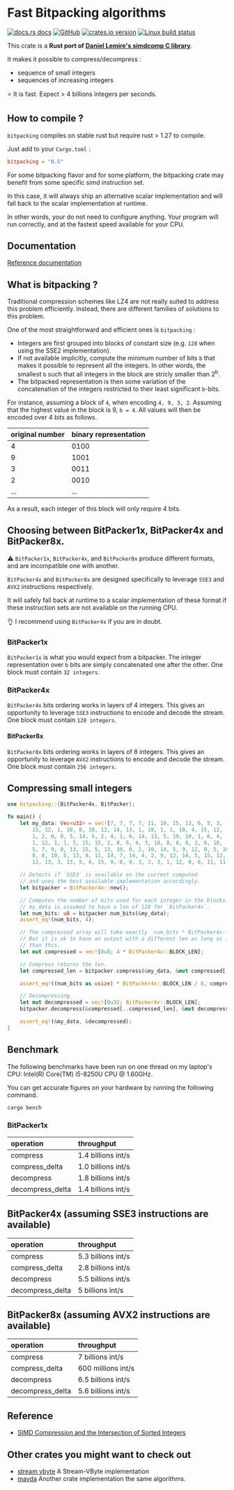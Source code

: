 # Fast Bitpacking algorithms

[![docs.rs docs](https://docs.rs/bitpacking/badge.svg)](https://docs.rs/bitpacking)
[![GitHub](https://img.shields.io/badge/github-quickwit--oss/bitpacking-8da0cb?logo=github)](https://github.com/quickwit-oss/bitpacking)
[![crates.io version](https://img.shields.io/crates/v/bitpacking.svg)](https://crates.io/crates/bitpacking)
[![Linux build status](https://travis-ci.org/tantivy-search/bitpacking.svg?branch=master)](https://travis-ci.org/tantivy-search/bitpacking)

This crate is a **Rust port of [Daniel Lemire's simdcomp C library](https://github.com/lemire/simdcomp)**.

It makes it possible to compress/decompress :
- sequence of small integers
- sequences of increasing integers

:star: It is fast. Expect > 4 billions integers per seconds.


## How to compile ?

`bitpacking` compiles on stable rust but require rust > 1.27 to compile.

Just add to your `Cargo.toml` :

```toml
bitpacking = "0.5"
```

For some bitpacking flavor and for some platform, the bitpacking crate
may benefit from some specific simd instruction set.

In this case, it will always ship an alternative scalar implementation and will
fall back to the scalar implementation at runtime.

In other words, your do not need to configure anything. Your program will run correctly,
and at the fastest speed available for your CPU.



## Documentation

[Reference documentation](https://docs.rs/bitpacking/)

## What is bitpacking ?

Traditional compression schemes like LZ4 are not really suited to address this problem efficiently.
Instead, there are different families of solutions to this problem.

One of the most straightforward and efficient ones is `bitpacking` :
- Integers are first grouped into blocks of constant size (e.g. `128` when using the SSE2 implementation).
- If not available implicitly, compute the minimum number of bits `b` that makes it possible to represent all the integers.
In other words, the smallest `b` such that all integers in the block are stricly smaller than 2<sup>b</sup>.
- The bitpacked representation is then some variation of the concatenation of the integers restricted to their least significant `b`-bits.

For instance, assuming a block of `4`, when encoding `4, 9, 3, 2`. Assuming that the highest value in the block is 9, `b = 4`. All values will then be encoded over 4 bits as follows.

| original number | binary representation |
|:----------------|:----------------------|
| 4               | 0100                  |
| 9               | 1001                  |
| 3               | 0011                  |
| 2               | 0010                  |
| ...             | ...                   |


As a result, each integer of this block will only require 4 bits.

## Choosing between BitPacker1x, BitPacker4x and BitPacker8x.

:warning: `BitPacker1x`, `BitPacker4x`, and `BitPacker8x` produce different formats,
and are incompatible one with another.

`BitPacker4x` and `BitPacker8x` are designed specifically to leverage `SSE3` and `AVX2`
instructions respectively.

It will safely fall back at runtime to a scalar implementation of these format if these instruction sets are not available on the running CPU.

:ok_hand: I recommend using `BitPacker4x` if you are in doubt.

### BitPacker1x

`BitPacker1x` is what you would expect from a bitpacker.
The integer representation over `b` bits are simply concatenated one
after the other. One block must contain `32 integers`.

### BitPacker4x

`BitPacker4x` bits ordering works in layers of 4 integers. This gives an opportunity
to leverage `SSE3` instructions to encode and decode the stream.
One block must contain `128 integers`.

#### BitPacker8x

`BitPacker8x` bits ordering works in layers of 8 integers. This gives an opportunity
to leverage `AVX2` instructions to encode and decode the stream.
One block must contain `256 integers`.



## Compressing small integers

```rust
use bitpacking::{BitPacker4x, BitPacker};

fn main() {
    let my_data: Vec<u32> = vec![7, 7, 7, 7, 11, 10, 15, 13, 6, 5, 3, 14, 5, 7,
        15, 12, 1, 10, 8, 10, 12, 14, 13, 1, 10, 1, 1, 10, 4, 15, 12,
        1, 2, 0, 8, 5, 14, 5, 2, 4, 1, 6, 14, 13, 5, 10, 10, 1, 6, 4,
        1, 12, 1, 1, 5, 15, 15, 2, 8, 6, 4, 3, 10, 8, 8, 9, 2, 6, 10,
        5, 7, 9, 0, 13, 15, 5, 13, 10, 0, 2, 10, 14, 5, 9, 12, 8, 5, 10,
        8, 8, 10, 5, 13, 8, 11, 14, 7, 14, 4, 2, 9, 12, 14, 5, 15, 12, 0,
        12, 13, 3, 13, 5, 4, 15, 9, 8, 9, 3, 3, 3, 1, 12, 0, 6, 11, 11, 12, 4];

    // Detects if `SSE3` is available on the current computed
    // and uses the best available implementation accordingly.
    let bitpacker = BitPacker4x::new();

    // Computes the number of bits used for each integer in the blocks.
    // my_data is assumed to have a len of 128 for `BitPacker4x`.
    let num_bits: u8 = bitpacker.num_bits(&my_data);
    assert_eq!(num_bits, 4);

    // The compressed array will take exactly `num_bits * BitPacker4x::BLOCK_LEN / 8`.
    // But it is ok to have an output with a different len as long as it is larger
    // than this.
    let mut compressed = vec![0u8; 4 * BitPacker4x::BLOCK_LEN];

    // Compress returns the len.
    let compressed_len = bitpacker.compress(&my_data, &mut compressed[..], num_bits);

    assert_eq!((num_bits as usize) * BitPacker4x::BLOCK_LEN / 8, compressed_len);

    // Decompressing
    let mut decompressed = vec![0u32; BitPacker4x::BLOCK_LEN];
    bitpacker.decompress(&compressed[..compressed_len], &mut decompressed[..], num_bits);

    assert_eq!(&my_data, &decompressed);
}
```

## Benchmark

The following benchmarks have been run on one thread on my laptop's CPU:
Intel(R) Core(TM) i5-8250U CPU @ 1.60GHz.

You can get accurate figures on your hardware by running the following command.

```bash
cargo bench
```

### BitPacker1x

| operation        | throughput           |
|:-----------------|:---------------------|
| compress         | 1.4 billions int/s   |
| compress_delta   | 1.0 billions int/s   |
| decompress       | 1.8 billions int/s   |
| decompress_delta | 1.4 billions int/s   |

## BitPacker4x (assuming SSE3 instructions are available)

| operation        | throughput         |
|:-----------------|:-------------------|
| compress         | 5.3 billions int/s |
| compress_delta   | 2.8 billions int/s |
| decompress       | 5.5 billions int/s |
| decompress_delta | 5 billions int/s   |

## BitPacker8x (assuming AVX2 instructions are available)

| operation        | throughput         |
|:-----------------|:-------------------|
| compress         | 7 billions int/s   |
| compress_delta   | 600 millions int/s |
| decompress       | 6.5 billions int/s |
| decompress_delta | 5.6 billions int/s |


## Reference

- [SIMD Compression and the Intersection of Sorted Integers](https://arxiv.org/abs/1401.6399)

## Other crates you might want to check out

- [stream vbyte](https://crates.io/crates/stream-vbyte) A Stream-VByte implementation
- [mayda](https://github.com/fralalonde/mayda) Another crate implementation the same algorithms.
